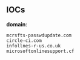 
## IOCs

__domain__:

```text
mcrsfts-passwdupdate.com
circle-ci.com
infollnes-r-us.co.uk
microsoftonlinesupport.cf
```